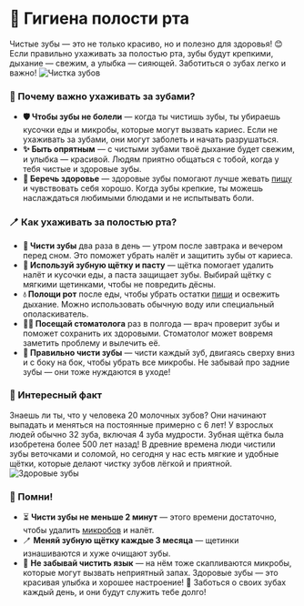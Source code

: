 # **🦷 Гигиена полости рта**
Чистые зубы — это не только красиво, но и полезно для здоровья! 😊 Если правильно ухаживать за полостью рта, зубы будут крепкими, дыхание — свежим, а улыбка — сияющей. Заботиться о зубах легко и важно!
![Чистка зубов](https://avatars.mds.yandex.net/i?id=95fba19fa334e7b1a725a7047749e597_l-5163217-images-thumbs&n=13)
### 🤔 Почему важно ухаживать за зубами?
- **🛡️ Чтобы зубы не болели** — когда ты чистишь зубы, ты убираешь кусочки еды и микробы, которые могут вызвать кариес. Если не ухаживать за зубами, они могут заболеть и начать разрушаться.
- **✨ Быть опрятным** — с чистыми зубами твоё дыхание будет свежим, и улыбка — красивой. Людям приятно общаться с тобой, когда у тебя чистые и здоровые зубы.
- **💪 Беречь здоровье** — здоровые зубы помогают лучше жевать [пищу](../hygiene_food/hygiene_food.md) и чувствовать себя хорошо. Когда зубы крепкие, ты можешь наслаждаться любимыми блюдами и не испытывать боли.
### 🪥 Как ухаживать за полостью рта?
- **🦷 Чисти зубы** два раза в день — утром после завтрака и вечером перед сном. Это поможет убрать налёт и защитить зубы от кариеса.
- **🧴 Используй зубную щётку и пасту** — щётка помогает удалить налёт и кусочки еды, а паста защищает зубы. Выбирай щётку с мягкими щетинками, чтобы не повредить дёсны.
- **💧 Полощи рот** после еды, чтобы убрать остатки [пищи](../hygiene_food/hygiene_food.md) и освежить дыхание. Можно использовать обычную воду или специальный ополаскиватель.
- **👨‍⚕️ Посещай стоматолога** раз в полгода — врач проверит зубы и поможет сохранить их здоровыми. Стоматолог может вовремя заметить проблему и вылечить её.
- **📏 Правильно чисти зубы** — чисти каждый зуб, двигаясь сверху вниз и с боку на бок, чтобы убрать все микробы. Не забывай про задние зубы — они тоже нуждаются в уходе!
### 🤩 Интересный факт
Знаешь ли ты, что у человека 20 молочных зубов? Они начинают выпадать и меняться на постоянные примерно с 6 лет! У взрослых людей обычно 32 зуба, включая 4 зуба мудрости.
Зубная щётка была изобретена более 500 лет назад! В древние времена люди чистили зубы веточками и соломой, но сегодня у нас есть мягкие и удобные щётки, которые делают чистку зубов лёгкой и приятной.
![Здоровые зубы](https://t4.ftcdn.net/jpg/00/55/64/35/360_F_55643556_Yik4yAxlB0l9zAHHLyR6szLawLwD71tV.jpg)
### 📌 Помни!
- ⏳ **Чисти зубы не меньше 2 минут** — этого времени достаточно, чтобы удалить [микробов](../microbs/microbs.md) и налёт.
- 🪥 **Меняй зубную щётку каждые 3 месяца** — щетинки изнашиваются и хуже очищают зубы.
- 🚫 **Не забывай чистить язык** — на нём тоже скапливаются микробы, которые могут вызвать неприятный запах.
Здоровые зубы — это красивая улыбка и хорошее настроение! 🌟 Заботься о своих зубах каждый день, и они будут служить тебе долго!
